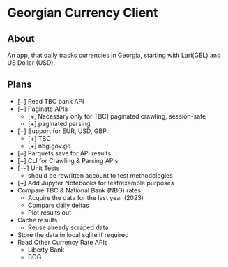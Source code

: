 # Georgian Currency Client

## About

An app, that daily tracks currencies in Georgia, starting with Lari(GEL) and US Dollar (USD).

## Plans

* [+] Read TBC bank API
* [+] Paginate APIs
    * [+, Necessary only for TBC] paginated crawling, session-safe
    * [+] paginated parsing
* [+] Support for EUR, USD, GBP
    * [+] TBC
    * [+] nbg.gov.ge
* [+] Parquets save for API results
* [+] CLI for Crawling & Parsing APIs
* [+-] Unit Tests
    * should be rewritten account to test methodologies
* [+] Add Jupyter Notebooks for test/example purposes
* Compare TBC & National Bank (NBG) rates
    * Acquire the data for the last year (2023)
    * Compare daily deltas
    * Plot results out
* Cache results
    * Reuse already scraped data
* Store the data in local sqlite if required
* Read Other Currency Rate APIs 
    * Liberty Bank
    * BOG
